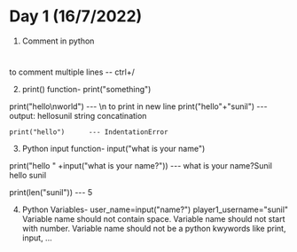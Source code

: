 # Day 1 (16/7/2022)

1. Comment in python
#
to comment multiple lines -- ctrl+/


2. print() function-
print("something")
 
print("hello\nworld")   --- \n to print in new line
print("hello"+"sunil")  --- output: hellosunil 
                            string concatination

    print("hello")      --- IndentationError


3. Python input function-
input("what is your name")

print("hello " +input("what is your name?"))   --- what is your name?Sunil
                                                    hello sunil

print(len("sunil"))           --- 5


4. Python Variables-
user_name=input("name?")
player1_username="sunil"
Variable name should not contain space.
Variable name should not start with number.
Variable name should not be a python kwywords like print, input, ...

